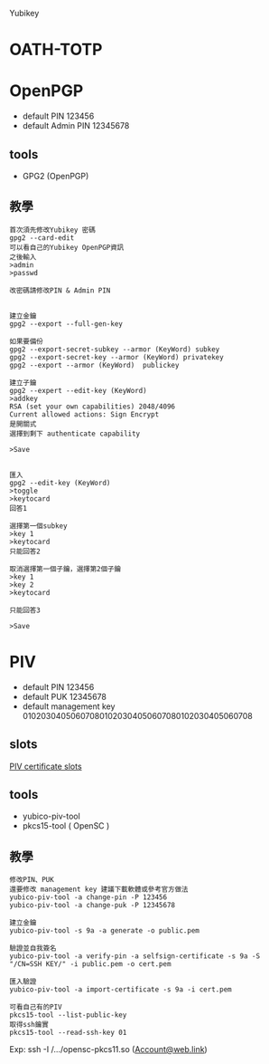 Yubikey

OATH-TOTP
===

OpenPGP
===
* default PIN 123456
* default Admin PIN 12345678

tools
---
* GPG2 (OpenPGP)

教學
---
```
首次須先修改Yubikey 密碼
gpg2 --card-edit
可以看自己的Yubikey OpenPGP資訊
之後輸入
>admin
>passwd

改密碼請修改PIN & Admin PIN


建立金鑰
gpg2 --export --full-gen-key

如果要備份
gpg2 --export-secret-subkey --armor (KeyWord) subkey
gpg2 --export-secret-key --armor (KeyWord) privatekey
gpg2 --export --armor (KeyWord)  publickey

建立子鑰
gpg2 --expert --edit-key (KeyWord)
>addkey
RSA (set your own capabilities) 2048/4096
Current allowed actions: Sign Encrypt
是開關式
選擇到剩下 authenticate capability

>Save


匯入
gpg2 --edit-key (KeyWord)
>toggle
>keytocard
回答1

選擇第一個subkey
>key 1 
>keytocard
只能回答2

取消選擇第一個子鑰，選擇第2個子鑰
>key 1
>key 2
>keytocard

只能回答3

>Save
```
PIV
===
* default PIN 123456
* default PUK 12345678
* default management key 010203040506070801020304050607080102030405060708

slots
---
[PIV certificate slots](https://developers.yubico.com/PIV/Introduction/Certificate_slots.html)

tools
---
* yubico-piv-tool
* pkcs15-tool ( OpenSC )

教學
---
```
修改PIN、PUK
還要修改 management key 建議下載軟體或參考官方做法
yubico-piv-tool -a change-pin -P 123456
yubico-piv-tool -a change-puk -P 12345678

建立金鑰
yubico-piv-tool -s 9a -a generate -o public.pem

驗證並自我簽名
yubico-piv-tool -a verify-pin -a selfsign-certificate -s 9a -S "/CN=SSH KEY/" -i public.pem -o cert.pem

匯入驗證
yubico-piv-tool -a import-certificate -s 9a -i cert.pem
```


```
可看自己有的PIV
pkcs15-tool --list-public-key
取得ssh鑰實
pkcs15-tool --read-ssh-key 01
```
Exp: ssh -I /.../opensc-pkcs11.so (Account@web.link)